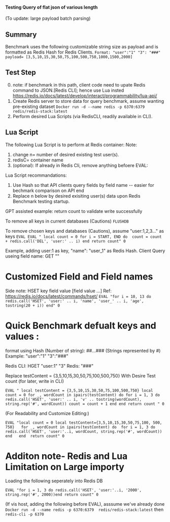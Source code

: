 

#### Testing Query of flat json of various length 
(To update: large payload batch parsing)

## Summary

Benchmark uses the following customizable string size as payload and is formatted as Redis Hash for Redis Clients.
`
Format:
"user":"1"
"3": "###" 
payload= [3,5,10,15,30,50,75,100,500,750,1000,1500,2000]
`


## Test Step

0. note: if benchmark in this path, client code need to upate Redis command to JSON.[Redis CLI]; hence use Lua insted
 https://redis.io/docs/latest/develop/interact/programmability/lua-api/
1.  Create Redis server to store data for query benchmark, assume wanting pre-existing dataset 
`Docker run -d --name redis -p 6370:6379  redis/redis-stack:latest`
2. Perform desired Lua Scripts (via RedisCLI, readily available in CLI). 



## Lua Script

The following Lua Script is to perform at Redis container:
Note: 
1. change n= number of desired existing test user(s).
2. redisC= container name
3. (optional): If already in Redis Cli, remove anything befoere EVAL:


Lua Script recommandations:
1. Use Hash so that API clients query fields by field name -- easier for bechmark comparison on API end 
2. Replace n below by desired exisiting user(s) data upon Redis Benchmark testing startup.

GPT assisted example: 
return count to validate write successfully 

To remove all keys in current databases (Cautions)
`FLUSHDB`

To remove chosen keys and databases (Cautions), assume "user:1,2,3..." as keys
`EVAL EVAL " local count = 0 for i = START, END do  count = count + redis.call('DEL', 'user:' .. i) end return count" 0`


Example, adding user:1 as key, "name": "user_1" as Redis Hash. Client Query useing field name: GET ""
# Customized Field and Field names
Side note: HSET key field value [field value ...] Ref: https://redis.io/docs/latest/commands/hset/ 
`EVAL "for i = 10, 13 do redis.call('HSET', 'user:' .. i, 'name', 'user_' .. i, 'age', tostring(20 + i)) end" 0`

# Quick Benchmark defualt keys and values :
format using Hash (Number of string): ##...### (Strings represented by #)
Example:
"user":"1" "3":"###"

Redis CLI:
HGET "user:1" "3" 
Redis: "###"

Replace testContent = {3,5,10,15,30,50,75,100,500,750}  With Desire Test count (for later, write in CLI)

`EVAL " local testContent = {3,5,10,15,30,50,75,100,500,750} local count = 0 for _, wordCount in ipairs(testContent) do for i = 1, 3 do redis.call('HSET', 'user:' .. i, 'v' .. tostring(wordCount), string.rep('#', wordCount)) count = count + 1 end end return count " 0`

(For Readability and Customize Editing:)

`
EVAL "local count = 0 local testContent={3,5,10,15,30,50,75,100, 500, 750}  
    for _, wordCount in ipairs(testContent) do 
        for i = 1, 3 do  redis.call('HSET', 'user:'..i, wordCount, string.rep('#', wordCount))
        end  
    end 
return count" 0 
`


# Additon note- Redis and Lua Limitation on Large importy
Loading the following seperately into Redis DB

`EVAL "for i = 1, 3 do redis.call('HSET', 'user:'..i, '2000', string.rep('#', 2000))end return count" 0 `

(If vis host, adding the following before EVAL), asssume we've already done 
`Docker run -d --name redis -p 6370:6379  redis/redis-stack:latest`
then 
`redis-cli -p 6370`




